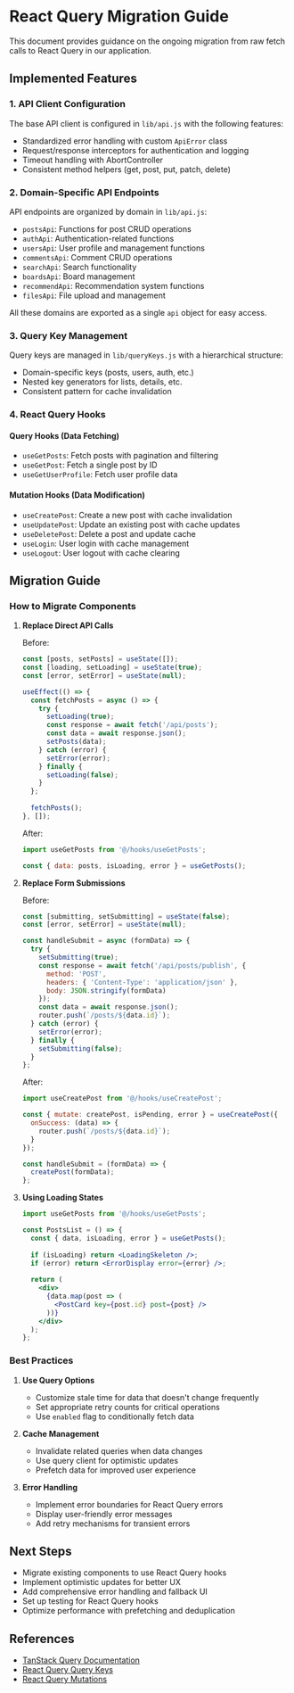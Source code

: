 # React Query Migration Guide

This document provides guidance on the ongoing migration from raw fetch calls to React Query in our application.

## Implemented Features

### 1. API Client Configuration

The base API client is configured in `lib/api.js` with the following features:
- Standardized error handling with custom `ApiError` class
- Request/response interceptors for authentication and logging
- Timeout handling with AbortController
- Consistent method helpers (get, post, put, patch, delete)

### 2. Domain-Specific API Endpoints

API endpoints are organized by domain in `lib/api.js`:
- `postsApi`: Functions for post CRUD operations
- `authApi`: Authentication-related functions
- `usersApi`: User profile and management functions
- `commentsApi`: Comment CRUD operations
- `searchApi`: Search functionality
- `boardsApi`: Board management
- `recommendApi`: Recommendation system functions
- `filesApi`: File upload and management

All these domains are exported as a single `api` object for easy access.

### 3. Query Key Management

Query keys are managed in `lib/queryKeys.js` with a hierarchical structure:
- Domain-specific keys (posts, users, auth, etc.)
- Nested key generators for lists, details, etc.
- Consistent pattern for cache invalidation

### 4. React Query Hooks

#### Query Hooks (Data Fetching)

- `useGetPosts`: Fetch posts with pagination and filtering
- `useGetPost`: Fetch a single post by ID
- `useGetUserProfile`: Fetch user profile data

#### Mutation Hooks (Data Modification)

- `useCreatePost`: Create a new post with cache invalidation
- `useUpdatePost`: Update an existing post with cache updates
- `useDeletePost`: Delete a post and update cache
- `useLogin`: User login with cache management
- `useLogout`: User logout with cache clearing

## Migration Guide

### How to Migrate Components

1. **Replace Direct API Calls**

   Before:
   ```javascript
   const [posts, setPosts] = useState([]);
   const [loading, setLoading] = useState(true);
   const [error, setError] = useState(null);
   
   useEffect(() => {
     const fetchPosts = async () => {
       try {
         setLoading(true);
         const response = await fetch('/api/posts');
         const data = await response.json();
         setPosts(data);
       } catch (error) {
         setError(error);
       } finally {
         setLoading(false);
       }
     };
     
     fetchPosts();
   }, []);
   ```

   After:
   ```javascript
   import useGetPosts from '@/hooks/useGetPosts';
   
   const { data: posts, isLoading, error } = useGetPosts();
   ```

2. **Replace Form Submissions**

   Before:
   ```javascript
   const [submitting, setSubmitting] = useState(false);
   const [error, setError] = useState(null);
   
   const handleSubmit = async (formData) => {
     try {
       setSubmitting(true);
       const response = await fetch('/api/posts/publish', {
         method: 'POST',
         headers: { 'Content-Type': 'application/json' },
         body: JSON.stringify(formData)
       });
       const data = await response.json();
       router.push(`/posts/${data.id}`);
     } catch (error) {
       setError(error);
     } finally {
       setSubmitting(false);
     }
   };
   ```

   After:
   ```javascript
   import useCreatePost from '@/hooks/useCreatePost';
   
   const { mutate: createPost, isPending, error } = useCreatePost({
     onSuccess: (data) => {
       router.push(`/posts/${data.id}`);
     }
   });
   
   const handleSubmit = (formData) => {
     createPost(formData);
   };
   ```

3. **Using Loading States**

   ```jsx
   import useGetPosts from '@/hooks/useGetPosts';
   
   const PostsList = () => {
     const { data, isLoading, error } = useGetPosts();
     
     if (isLoading) return <LoadingSkeleton />;
     if (error) return <ErrorDisplay error={error} />;
     
     return (
       <div>
         {data.map(post => (
           <PostCard key={post.id} post={post} />
         ))}
       </div>
     );
   };
   ```

### Best Practices

1. **Use Query Options**
   - Customize stale time for data that doesn't change frequently
   - Set appropriate retry counts for critical operations
   - Use `enabled` flag to conditionally fetch data

2. **Cache Management**
   - Invalidate related queries when data changes
   - Use query client for optimistic updates
   - Prefetch data for improved user experience

3. **Error Handling**
   - Implement error boundaries for React Query errors
   - Display user-friendly error messages
   - Add retry mechanisms for transient errors

## Next Steps

- Migrate existing components to use React Query hooks
- Implement optimistic updates for better UX
- Add comprehensive error handling and fallback UI
- Set up testing for React Query hooks
- Optimize performance with prefetching and deduplication

## References

- [TanStack Query Documentation](https://tanstack.com/query/latest/docs/react/overview)
- [React Query Query Keys](https://tanstack.com/query/latest/docs/react/guides/query-keys)
- [React Query Mutations](https://tanstack.com/query/latest/docs/react/guides/mutations) 